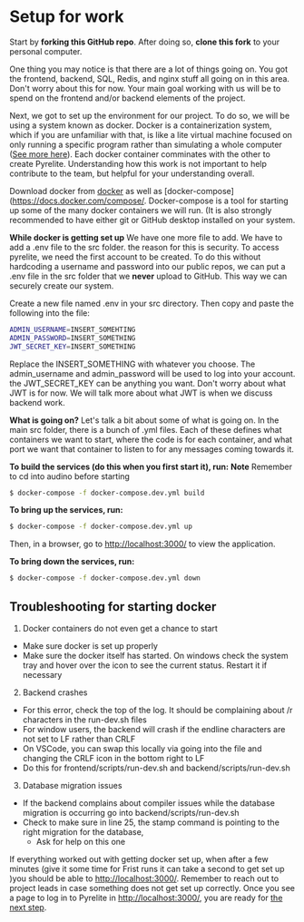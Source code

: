 
# Setup for work
Start by **forking this GitHub repo**. After doing so, **clone this fork** to your personal computer.  

One thing you may notice is that there are a lot of things going on. You got the frontend, backend, SQL, Redis, and nginx stuff all going on in this area. Don't worry about this for now. Your main goal working with us will be to spend on the frontend and/or backend elements of the project. 

Next, we got to set up the environment for our project. To do so, we will be using a system known as docker. Docker is a containerization system, which if you are unfamiliar with that, is like a lite virtual machine focused on only running a specific program rather than simulating a whole computer ([See more here](https://www.docker.com/resources/what-container/)). Each docker container comminates with the other to create Pyrelite. Understanding how this work is not important to help contribute to the team, but helpful for your understanding overall. 

Download docker from [docker](https://www.docker.com/) as well as [docker-compose](https://docs.docker.com/compose/. Docker-compose is a tool for starting up some of the many docker containers we will run. (It is also strongly recommended to have either git or GitHub desktop installed on your system. 

**While docker is getting set up**
We have one more file to add. We have to add a .env file to the src folder. the reason for this is security. To access pyrelite, we need the first account to be created. To do this without hardcoding a username and password into our public repos, we can put a .env file in the src folder that we **never** upload to GitHub. This way we can securely create our system. 

Create a new file named .env in your src directory. Then copy and paste the following into the file:
```sh
ADMIN_USERNAME=INSERT_SOMEHTING
ADMIN_PASSWORD=INSERT_SOMETHING
JWT_SECRET_KEY=INSERT_SOMETHING
```
Replace the INSERT_SOMETHING with whatever you choose. The admin_username and admin_password will be used to log into your account. the JWT_SECRET_KEY can be anything you want. Don't worry about what JWT is for now. We will talk more about what JWT is when we discuss backend work. 


**What is going on?**
Let's talk a bit about some of what is going on. In the main src folder, there is a bunch of .yml files. Each of these defines what containers we want to start, where the code is for each container, and what port we want that container to listen to for any messages coming towards it. 


**To build the services (do this when you first start it), run:**
**Note** Remember to cd into audino before starting
```sh
$ docker-compose -f docker-compose.dev.yml build
```

**To bring up the services, run:**
```sh
$ docker-compose -f docker-compose.dev.yml up
```
Then, in a browser, go to [http://localhost:3000/](http://localhost:3000/) to view the application.

**To bring down the services, run:**

```sh
$ docker-compose -f docker-compose.dev.yml down
```
## Troubleshooting for starting docker

1) Docker containers do not even get a chance to start
  - Make sure docker is set up properly
  - Make sure the docker itself has started. On windows check the system tray and hover over the icon to see the current status. Restart it if necessary
2) Backend crashes
  - For this error, check the top of the log. It should be complaining about /r characters in the run-dev.sh files
  - For window users, the backend will crash if the endline characters are not set to LF rather than CRLF
  - On VSCode, you can swap this locally via going into the file and changing the CRLF icon in the bottom right to LF
  - Do this for frontend/scripts/run-dev.sh and backend/scripts/run-dev.sh 
3) Database migration issues
  - If the backend complains about compiler issues while the database migration is occurring go into backend/scripts/run-dev.sh
  - Check to make sure in line 25, the stamp command is pointing to the right migration for the database,
      - Ask for help on this one

If everything worked out with getting docker set up, when after a few minutes (give it some time for Frist runs it can take a second to get set up )you should be able to [http://localhost:3000/](http://localhost:3000/). Remember to reach out to project leads in case something does not get set up correctly. Once you see a page to log in to Pyrelite in [http://localhost:3000/](http://localhost:3000/), you are ready for [the next step](./task1.md).